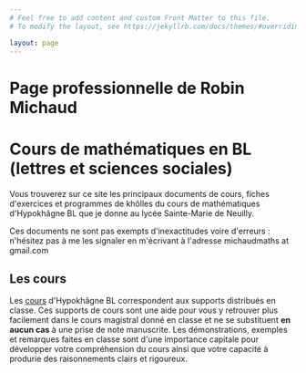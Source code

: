 ```yaml
---
# Feel free to add content and custom Front Matter to this file.
# To modify the layout, see https://jekyllrb.com/docs/themes/#overriding-theme-defaults

layout: page
---
```


<h1 class="titre">Page professionnelle de Robin Michaud </h1> 

<h1 class="titre">Cours de mathématiques en BL (lettres et sciences sociales)</h1>

<div id="intro">
Vous trouverez sur ce site les principaux documents de cours, fiches d'exercices et programmes de khôlles du cours de mathématiques d'Hypokhâgne BL que je donne au lycée Sainte-Marie de Neuilly. 

Ces documents ne sont pas exempts d'inexactitudes voire d'erreurs : n'hésitez pas à me les signaler en m'écrivant à l'adresse <span class="adresse_mail"> michaudmaths at gmail.com</span>
</div>


## Les cours

Les <a href="{{site.baseurl}}/cours/">cours</a> d'Hypokhâgne BL correspondent aux supports distribués en classe. Ces supports de cours sont une aide pour vous y retrouver plus facilement dans le cours magistral donné en classe et ne se substituent <strong>en aucun cas</strong> à une prise de note manuscrite. Les démonstrations, exemples et remarques faites en classe sont d'une importance capitale pour développer votre compréhension du cours ainsi que votre capacité à produrie des raisonnements clairs et rigoureux.


